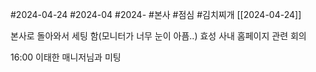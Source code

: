#2024-04-24
#2024-04 
#2024- 
#본사
#점심 
#김치찌개 [[2024-04-24]]

본사로 돌아와서 세팅 함(모니터가 너무 눈이 아픔..)
효성 사내 홈페이지 관련 회의

16:00 이태한 매니저님과 미팅